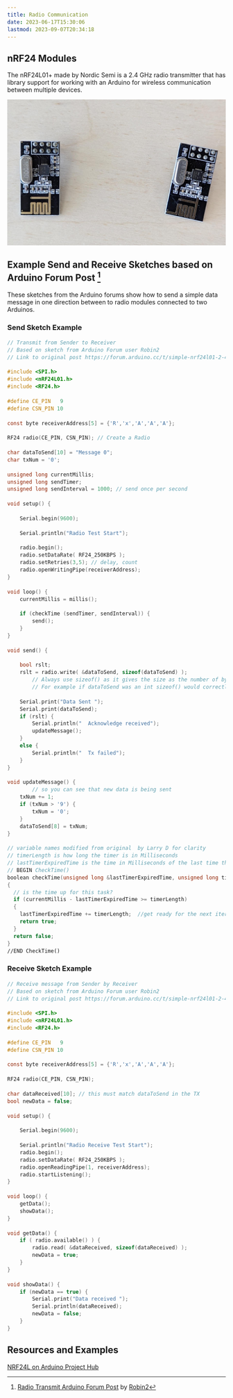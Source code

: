 ```yaml
---
title: Radio Communication
date: 2023-06-17T15:30:06
lastmod: 2023-09-07T20:34:18
---
```


## nRF24 Modules

The nRF24L01+ made by Nordic Semi is a 2.4 GHz radio transmitter that has library support for working with an Arduino for wireless communication between multiple devices.

[![nrF24 Module](./attachments/2023-nrf24-modules.jpg)](./attachments/2023-nrf24-modules.jpg)

## Example Send and Receive Sketches based on Arduino Forum Post [^1]

These sketches from the Arduino forums show how to send a simple data message in one direction between to radio modules connected to two Arduinos.

### Send Sketch Example

```C
// Transmit from Sender to Receiver
// Based on sketch from Arduino Forum user Robin2
// Link to original post https://forum.arduino.cc/t/simple-nrf24l01-2-4ghz-transceiver-demo/405123

#include <SPI.h>
#include <nRF24L01.h>
#include <RF24.h>

#define CE_PIN   9
#define CSN_PIN 10

const byte receiverAddress[5] = {'R','x','A','A','A'};

RF24 radio(CE_PIN, CSN_PIN); // Create a Radio

char dataToSend[10] = "Message 0";
char txNum = '0';

unsigned long currentMillis;
unsigned long sendTimer;
unsigned long sendInterval = 1000; // send once per second

void setup() {

    Serial.begin(9600);

    Serial.println("Radio Test Start");

    radio.begin();
    radio.setDataRate( RF24_250KBPS );
    radio.setRetries(3,5); // delay, count
    radio.openWritingPipe(receiverAddress);
}

void loop() {
    currentMillis = millis();

    if (checkTime (sendTimer, sendInterval)) {
        send();
    }
}

void send() {

    bool rslt;
    rslt = radio.write( &dataToSend, sizeof(dataToSend) );
        // Always use sizeof() as it gives the size as the number of bytes.
        // For example if dataToSend was an int sizeof() would correctly return 2

    Serial.print("Data Sent ");
    Serial.print(dataToSend);
    if (rslt) {
        Serial.println("  Acknowledge received");
        updateMessage();
    }
    else {
        Serial.println("  Tx failed");
    }
}

void updateMessage() {
        // so you can see that new data is being sent
    txNum += 1;
    if (txNum > '9') {
        txNum = '0';
    }
    dataToSend[8] = txNum;
}

// variable names modified from original  by Larry D for clarity
// timerLength is how long the timer is in Milliseconds
// lastTimerExpiredTime is the time in Milliseconds of the last time the timer expired
// BEGIN CheckTime()
boolean checkTime(unsigned long &lastTimerExpiredTime, unsigned long timerLength)
{
  // is the time up for this task?
  if (currentMillis - lastTimerExpiredTime >= timerLength)
  {
    lastTimerExpiredTime += timerLength;  //get ready for the next iteration
    return true;
  }
  return false;
}
//END CheckTime()
```

### Receive Sketch Example

```C
// Receive message from Sender by Receiver
// Based on sketch from Arduino Forum user Robin2
// Link to original post https://forum.arduino.cc/t/simple-nrf24l01-2-4ghz-transceiver-demo/405123

#include <SPI.h>
#include <nRF24L01.h>
#include <RF24.h>

#define CE_PIN   9
#define CSN_PIN 10

const byte receiverAddress[5] = {'R','x','A','A','A'};

RF24 radio(CE_PIN, CSN_PIN);

char dataReceived[10]; // this must match dataToSend in the TX
bool newData = false;

void setup() {

    Serial.begin(9600);

    Serial.println("Radio Receive Test Start");
    radio.begin();
    radio.setDataRate( RF24_250KBPS );
    radio.openReadingPipe(1, receiverAddress);
    radio.startListening();
}

void loop() {
    getData();
    showData();
}

void getData() {
    if ( radio.available() ) {
        radio.read( &dataReceived, sizeof(dataReceived) );
        newData = true;
    }
}

void showData() {
    if (newData == true) {
        Serial.print("Data received ");
        Serial.println(dataReceived);
        newData = false;
    }
}
```

## Resources and Examples

[NRF24L on Arduino Project Hub](https://projecthub.arduino.cc/tmekinyan/81395722-47c9-4cab-9ecf-79e81b89e334)

[^1]: [Radio Transmit Arduino Forum Post](https://forum.arduino.cc/t/simple-nrf24l01-2-4ghz-transceiver-demo/405123) by [Robin2](https://forum.arduino.cc/u/robin2/summary)
